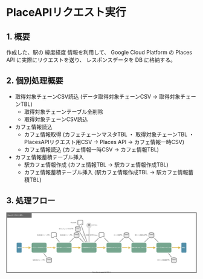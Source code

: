 # PlaceAPIリクエスト実行

## 1. 概要
作成した、駅の 緯度経度 情報を利用して、
Google Cloud Platform の Places API に実際にリクエストを送り、
レスポンスデータを DB に格納する。

## 2. 個別処理概要
- 取得対象チェーンCSV読込 (データ取得対象チェーンCSV → 取得対象チェーンTBL)
  - 取得対象チェーンテーブル全削除
  - 取得対象チェーンCSV読込
- カフェ情報読込
  - カフェ情報取得 (カフェチェーンマスタTBL ・ 取得対象チェーンTBL ・PlacesAPIリクエスト用CSV → Places API → カフェ情報一時CSV)
  - カフェ情報読込 (カフェ情報一時CSV → カフェ情報TBL)
- カフェ情報蓄積テーブル挿入
  - 駅カフェ情報作成 (カフェ情報TBL → 駅カフェ情報作成TBL)
  - カフェ情報蓄積テーブル挿入 (駅カフェ情報作成TBL → 駅カフェ情報蓄積TBL)

## 3. 処理フロー

![](01510203_PlacesAPIリクエスト実行_処理フロー図.drawio.svg)
